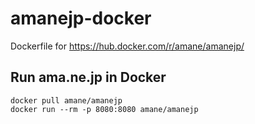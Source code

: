 # amanejp-docker

Dockerfile for https://hub.docker.com/r/amane/amanejp/

## Run ama.ne.jp in Docker

```
docker pull amane/amanejp
docker run --rm -p 8080:8080 amane/amanejp
```
